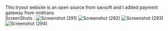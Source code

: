 This tryout website is an open source from savsoft and I added payment gateway from midtrans
<br>
ScreenShots :
![Screenshot (291)](https://user-images.githubusercontent.com/20903503/111561818-aa47b580-87c7-11eb-90fa-c44ce5b3e8f2.png)
![Screenshot (292)](https://user-images.githubusercontent.com/20903503/111561848-b9c6fe80-87c7-11eb-94f6-7e22f023f40c.png)
![Screenshot (293)](https://user-images.githubusercontent.com/20903503/111561857-bf244900-87c7-11eb-8205-3c54542ecb6c.png)
![Screenshot (294)](https://user-images.githubusercontent.com/20903503/111561839-b6337780-87c7-11eb-9eee-a22bbac8127a.png)
